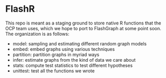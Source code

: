 # FlashR

This repo is meant as a staging ground to store native R functions that the OCP team uses,
which we hope to port to FlashGraph at some point soon.
The organization is as follows:

- model: sampling and estimating different random graph models
- embed: embed graphs using various techniques
- partition: partition graphs in myriad ways
- infer: estimate graphs from the kind of data we care about
- stats: compute test statistics to test different hypotheses
- unittest: test all the functions we wrote
